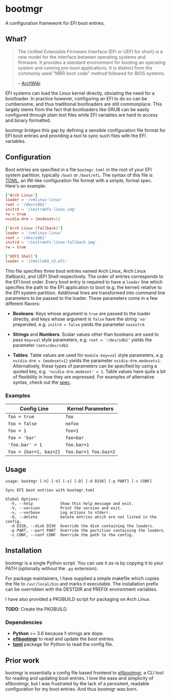 bootmgr
==================================================

A configuration framework for EFI boot entries.


What?
--------------------------------------------------

> The Unified Extensible Firmware Interface (EFI or UEFI for short) is a new
> model for the interface between operating systems and firmware. It provides a
> standard environment for booting an operating system and running pre-boot
> applications. It is distinct from the commonly used "MBR boot code" method
> followed for BIOS systems.
>
> – [ArchWiki]

EFI systems can load the Linux kernel directly, obviating the need for a bootloader. In practice however, configuring an EFI to do so can be cumbersome, and thus traditional bootloaders are still commonplace. This largely stems from the fact that bootloaders like GRUB can be easily configured through plain text files while EFI variables are hard to access and binary formatted.

bootmgr bridges this gap by defining a sensible configuration file format for EFI boot entries and providing a tool to sync such files with the EFI variables.

[ArchWiki]: https://wiki.archlinux.org/index.php/Unified_Extensible_Firmware_Interface


Configuration
--------------------------------------------------

Boot entries are specified in a file `bootmgr.toml` in the root of your EFI system partition, typically `/boot` or `/boot/efi`. The syntax of this file is [TOML], an INI-like configuration file format with a simple, formal spec. Here's an example:

```toml
['Arch Linux']
loader = '/vmlinuz-linux'
root = '/dev/sdb2'
initrd = '/initramfs-linux.img'
rw = true
nvidia-drm = {modeset=1}

['Arch Linux (fallback)']
loader = '/vmlinuz-linux'
root = '/dev/sdb2'
initrd = '/initramfs-linux-fallback.img'
rw = true

['UEFI Shell']
loader = '/shellx64_v2.efi'
```

This file specifies three boot entries named Arch Linux, Arch Linux (fallback), and UEFI Shell respectively. The order of entries corresponds to the EFI boot order. Every boot entry is required to have a `loader` line which specifies the path to the EFI application to boot (e.g. the kernel) relative to the EFI system partition. Additional lines are transformed into command line parameters to be passed to the loader. These parameters come in a few different flavors:

- **Booleans**: Keys whose argument is `true` are passed to the loader directly, and keys whose argument is `false` have the string `'no'` prepended, e.g. `initrd = false` yields the parameter `noinitrd`.

- **Strings** and **Numbers**: Scalar values other than booleans are used to pass `key=val` style parameters, e.g. `root = '/dev/sdb2'` yields the parameter `root=/dev/sdb2`.

- **Tables**: Table values are used for `module.key=val` style parameters, e.g. `nvidia-drm = {modeset=1}` yields the parameter `nvidia-drm.modeset=1`. Alternatively, these types of parameters can be specified by using a quoted key, e.g. `'nvidia-drm.modeset' = 1`. Table values have quite a bit of flexibility in how they are expressed. For examples of alternative syntax, check out the [spec][TOML].

[TOML]: https://github.com/toml-lang/toml


### Examples

| Config Line                 | Kernel Parameters       |
|-----------------------------|-------------------------|
| `foo = true`                | `foo`                   |
| `foo = false`               | `nofoo`                 |
| `foo = 1`                   | `foo=1`                 |
| `foo = 'bar'`               | `foo=bar`               |
| `'foo.bar' = 1`             | `foo.bar=1`             |
| `foo = {bar=1, baz=2}`      | `foo.bar=1 foo.baz=2`   |


Usage
--------------------------------------------------

```
usage: bootmgr [-h] [-V] [-v] [-D] [-d DISK] [-p PART] [-c CONF]

Sync EFI boot entries with bootmgr.toml

Global Options:
  -h, --help            Show this help message and exit.
  -V, --version         Print the version and exit.
  -v, --verbose         Log actions to stderr.
  -D, --delete          Delete entries which are not listed in the config.
  -d DISK, --disk DISK  Override the disk containing the loaders.
  -p PART, --part PART  Override the partition containing the loaders.
  -c CONF, --conf CONF  Override the path to the config.
```


Installation
--------------------------------------------------

bootmgr is a single Python script. You can use it as-is by copying it to your PATH (optionally without the `.py` extension).

For package maintainers, I have supplied a simple makefile which copies the file to `/usr/local/bin` and marks it executable. The installation prefix can be overridden with the DESTDIR and PREFIX environment variables.

I have also provided a PKGBUILD script for packaging on Arch Linux.

**TODO**: Create the PKGBUILD.


### Dependencies

- **Python** >= 3.6 because f-strings are dope.
- **[efibootmgr]** to read and update the boot entries.
- **[toml]** package for Python to read the config file.

[efibootmgr]: https://github.com/rhboot/efibootmgr
[toml]: https://github.com/uiri/toml


Prior work
--------------------------------------------------

bootmgr is essentially a config file based frontend to [efibootmgr], a CLI tool for reading and updating boot entries. I love the ease and simplicity of efibootmgr, but I was frustrated by the lack of a persistent, readable configuration for my boot entries. And thus bootmgr was born.

[efibootmgr]: https://github.com/rhboot/efibootmgr

